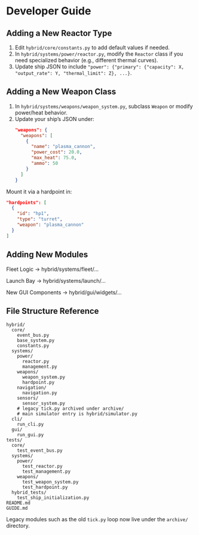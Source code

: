 # Developer Guide

## Adding a New Reactor Type
1. Edit `hybrid/core/constants.py` to add default values if needed.
2. In `hybrid/systems/power/reactor.py`, modify the `Reactor` class if you need specialized behavior (e.g., different thermal curves).
3. Update ship JSON to include `"power": {"primary": {"capacity": X, "output_rate": Y, "thermal_limit": Z}, ...}`.

## Adding a New Weapon Class
1. In `hybrid/systems/weapons/weapon_system.py`, subclass `Weapon` or modify power/heat behavior.
2. Update your ship’s JSON under:
   ```json
   "weapons": {
     "weapons": [
       {
         "name": "plasma_cannon",
         "power_cost": 20.0,
         "max_heat": 75.0,
         "ammo": 50
       }
     ]
   }
   ```
Mount it via a hardpoint in:
```json
"hardpoints": [
  {
    "id": "hp1",
    "type": "turret",
    "weapon": "plasma_cannon"
  }
]
```

## Adding New Modules
Fleet Logic → hybrid/systems/fleet/…

Launch Bay → hybrid/systems/launch/…

New GUI Components → hybrid/gui/widgets/…

## File Structure Reference
```
hybrid/
  core/
    event_bus.py
    base_system.py
    constants.py
  systems/
    power/
      reactor.py
      management.py
    weapons/
      weapon_system.py
      hardpoint.py
    navigation/
      navigation.py
    sensors/
      sensor_system.py
    # legacy tick.py archived under archive/
    # main simulator entry is hybrid/simulator.py
  cli/
    run_cli.py
  gui/
    run_gui.py
tests/
  core/
    test_event_bus.py
  systems/
    power/
      test_reactor.py
      test_management.py
    weapons/
      test_weapon_system.py
      test_hardpoint.py
  hybrid_tests/
    test_ship_initialization.py
README.md
GUIDE.md
```

Legacy modules such as the old `tick.py` loop now live under the `archive/` directory.
